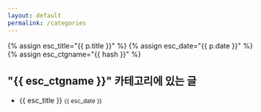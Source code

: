 ```yaml
---
layout: default
permalink: /categories
---
```

{% assign esc_title="{{ p.title }}" %}
{% assign esc_date="{{ p.date }}" %}
{% assign esc_ctgname="{{ hash }}" %}

<div id="post-list">
  <h2 class="title is-2">"{{ esc_ctgname }}" 카테고리에 있는 글</h2>
  <ul>
    <li v-for="p in posts" v-if="p.categories.indexOf(hash) != -1">
      <a v-bind:href="p.url">{{ esc_title }}</a> <small>{{ esc_date }}</small>
    </li>
  </ul>
</div>

<script>
var hash = decodeURI(window.location.hash.substr(1));

var postList = new Vue({
  el: '#post-list',
  data: {
    posts: []
  }
});

axios.get('/posts.json')
  .then(function (response) {
    postList.posts = response.data.posts;
  })
  .catch(function (error) {
    console.log(error);
  });
</script>
